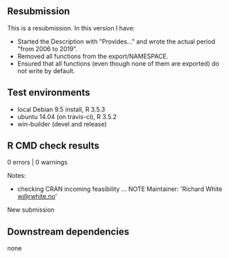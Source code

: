## Resubmission

This is a resubmission. In this version I have:

- Started the Description with "Provides..." and wrote the actual period "from 2006 to 2019".
- Removed all functions from the export/NAMESPACE.
- Ensured that all functions (even though none of them are exported) do not write by default.

## Test environments
* local Debian 9.5 install, R 3.5.3
* ubuntu 14.04 (on travis-ci), R 3.5.2
* win-builder (devel and release)

## R CMD check results

0 errors | 0 warnings

Notes: 

* checking CRAN incoming feasibility ... NOTE
Maintainer: 'Richard White <w@rwhite.no>'

New submission

## Downstream dependencies

none
